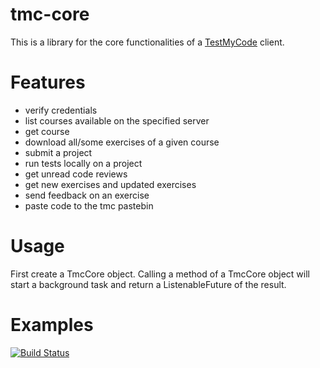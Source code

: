 # tmc-core

This is a library for the core functionalities of a [TestMyCode](testmycode.md) client.

# Features

 - verify credentials
 - list courses available on the specified server
 - get course
 - download all/some exercises of a given course
 - submit a project
 - run tests locally on a project
 - get unread code reviews
 - get new exercises and updated exercises
 - send feedback on an exercise
 - paste code to the tmc pastebin

# Usage

  First create  a TmcCore object. Calling a method of a TmcCore object will
  start a background task and return a ListenableFuture of the result.

# Examples


  [![Build Status](https://travis-ci.org/rage/tmc-core.svg?branch=master)](https://travis-ci.org/rage/tmc-core)
  
